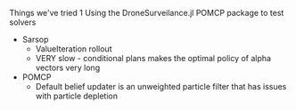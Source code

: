 Things we've tried
1 Using the DroneSurveilance.jl POMCP package to test solvers
  * Sarsop
    * ValueIteration rollout
    * VERY slow - conditional plans makes the optimal policy of alpha vectors very long
  * POMCP
    * Default belief updater is an unweighted particle filter that has issues with particle depletion
